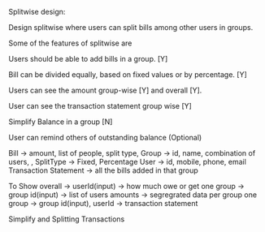 Splitwise design:


Design splitwise where users can split bills among other users in groups.

Some of the features of splitwise are

Users should be able to add bills in a group. [Y]

Bill can be divided equally, based on fixed values or by percentage. [Y]

Users can see the amount group-wise [Y] and overall [Y].

User can see the transaction statement group wise [Y]

Simplify Balance in a group [N]

User can remind others of outstanding balance (Optional)


Bill -> amount, list of people, split type, <additional data>
Group -> id, name, combination of users, <List of Trasactions>, <Amounts per user>
SplitType -> Fixed, Percentage
User -> id, mobile, phone, email
Transaction Statement -> all the bills added in that group

To Show
overall -> userId(input) -> how much owe or get
one group -> group id(input) -> list of users amounts -> segregrated data per group
one group -> group id(input), userId -> transaction statement


Simplify and Splitting Transactions


